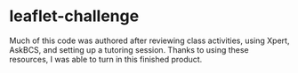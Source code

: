 # leaflet-challenge

Much of this code was authored after reviewing class activities, using Xpert, AskBCS, and setting up a tutoring session. Thanks to using these resources, I was able to turn in this finished product.
